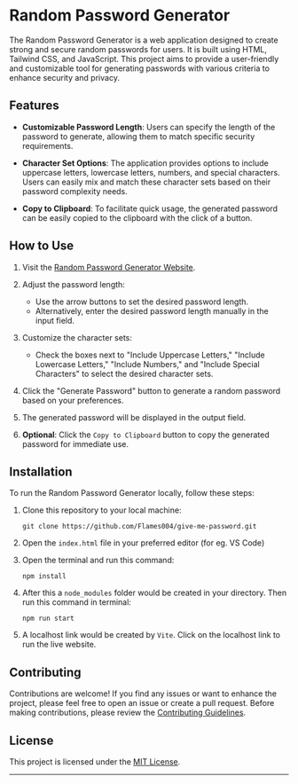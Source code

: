 # Random Password Generator

The Random Password Generator is a web application designed to create strong and secure random passwords for users. It is built using HTML, Tailwind CSS, and JavaScript. This project aims to provide a user-friendly and customizable tool for generating passwords with various criteria to enhance security and privacy.

## Features

- **Customizable Password Length**: Users can specify the length of the password to generate, allowing them to match specific security requirements.

- **Character Set Options**: The application provides options to include uppercase letters, lowercase letters, numbers, and special characters. Users can easily mix and match these character sets based on their password complexity needs.

- **Copy to Clipboard**: To facilitate quick usage, the generated password can be easily copied to the clipboard with the click of a button.

## How to Use

1. Visit the [Random Password Generator Website](https://random-password-generator004.netlify.app/).

2. Adjust the password length:
   - Use the arrow buttons to set the desired password length.
   - Alternatively, enter the desired password length manually in the input field.

3. Customize the character sets:
   - Check the boxes next to "Include Uppercase Letters," "Include Lowercase Letters," "Include Numbers," and "Include Special Characters" to select the desired character sets.

4. Click the "Generate Password" button to generate a random password based on your preferences.

5. The generated password will be displayed in the output field.

6. **Optional**: Click the `Copy to Clipboard` button to copy the generated password for immediate use.

## Installation

To run the Random Password Generator locally, follow these steps:

1. Clone this repository to your local machine:
   ```
   git clone https://github.com/Flames004/give-me-password.git
   ```

2. Open the `index.html` file in your preferred editor (for eg. VS Code)

3. Open the terminal and run this command:
    ```
    npm install
    ```

4. After this a `node_modules` folder would be created in your directory. Then run this command in terminal:
    ```
    npm run start
    ```

5. A localhost link would be created by `Vite`. Click on the localhost link to run the live website.

## Contributing

Contributions are welcome! If you find any issues or want to enhance the project, please feel free to open an issue or create a pull request. Before making contributions, please review the [Contributing Guidelines](CONTRIBUTING.md).

## License

This project is licensed under the [MIT License](LICENSE).

---
